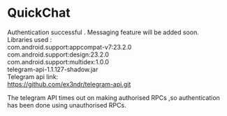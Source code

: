 # QuickChat
Authentication successful . Messaging feature will be added soon.      
Libraries used :    
    com.android.support:appcompat-v7:23.2.0    
    com.android.support:design:23.2.0    
    com.android.support:multidex:1.0.0    
    telegram-api-1.1.127-shadow.jar    
Telegram api link:    
https://github.com/ex3ndr/telegram-api.git    

The telegram API  times out on  making authorised RPCs ,so authentication has been done using unauthorised RPCs.

